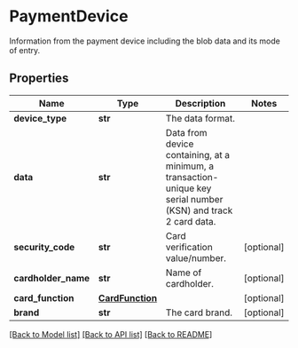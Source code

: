 # PaymentDevice

Information from the payment device including the blob data and its mode of entry.
## Properties
Name | Type | Description | Notes
------------ | ------------- | ------------- | -------------
**device_type** | **str** | The data format. | 
**data** | **str** | Data from device containing, at a minimum, a transaction-unique key serial number (KSN) and track 2 card data. | 
**security_code** | **str** | Card verification value/number. | [optional] 
**cardholder_name** | **str** | Name of cardholder. | [optional] 
**card_function** | [**CardFunction**](CardFunction.md) |  | [optional] 
**brand** | **str** | The card brand. | [optional] 

[[Back to Model list]](../README.md#documentation-for-models) [[Back to API list]](../README.md#documentation-for-api-endpoints) [[Back to README]](../README.md)


